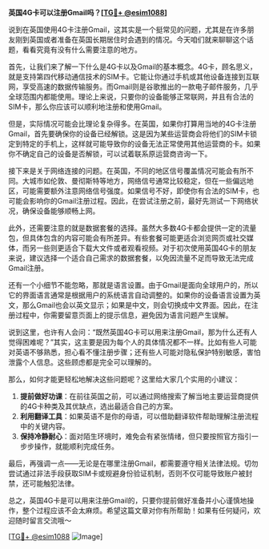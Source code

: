 **英国4G卡可以注册Gmail吗？[[TG💪+ @esim1088](https://t.me/s/esim1088)]**

说到在英国使用4G卡注册Gmail，这其实是一个挺常见的问题，尤其是在许多朋友刚到英国或者准备在英国长期居住时会遇到的情况。今天咱们就来聊聊这个话题，看看究竟有没有什么需要注意的地方。

首先，让我们来了解一下什么是4G卡以及Gmail的基本概念。4G卡，顾名思义，就是支持第四代移动通信技术的SIM卡。它能让你通过手机或其他设备连接到互联网，享受高速的数据传输服务。而Gmail则是谷歌推出的一款电子邮件服务，几乎全球范围内都能使用。理论上来说，只要你的设备能够正常联网，并且有合法的SIM卡，那么你应该可以顺利地注册和使用Gmail。

但是，实际情况可能会比理论复杂得多。在英国，如果你打算用当地的4G卡注册Gmail，首先要确保你的设备已经解锁。这是因为某些运营商会将他们的SIM卡锁定到特定的手机上，这样就可能导致你的设备无法正常使用其他运营商的卡。如果你不确定自己的设备是否解锁，可以试着联系原运营商咨询一下。

接下来是关于网络连接的问题。在英国，不同的地区信号覆盖情况可能会有所不同。大城市如伦敦、曼彻斯特等地方，网络信号通常比较稳定，但在一些偏远地区，可能需要额外注意网络信号强度。如果信号不好，即使你有合法的SIM卡，也可能会影响你的Gmail注册过程。因此，在尝试注册之前，最好先测试一下网络状况，确保设备能够顺畅上网。

此外，还需要注意的就是数据套餐的选择。虽然大多数4G卡都会提供一定的流量包，但具体包含的内容可能会有所差异。有些套餐可能更适合浏览网页或社交媒体，而另一些则更适合下载大文件或者观看视频。对于初次使用英国4G卡的朋友来说，建议选择一个适合自己需求的数据套餐，以免因流量不足而导致无法完成Gmail注册。

还有一个小细节不能忽略，那就是语言设置。由于Gmail是面向全球用户的，所以它的界面语言通常是根据用户的系统语言自动调整的。如果你的设备语言设置为英文，那么Gmail也会以英文显示；如果是中文，则会切换成中文界面。因此，在注册过程中，你需要留意页面上的提示信息，避免因为语言问题产生误解。

说到这里，也许有人会问：“既然英国4G卡可以用来注册Gmail，那为什么还有人觉得困难呢？”其实，这主要是因为每个人的具体情况都不一样。比如有些人可能对英语不够熟悉，担心看不懂注册步骤；还有些人可能对隐私保护特别敏感，害怕泄露个人信息。这些顾虑都是完全可以理解的。

那么，如何才能更轻松地解决这些问题呢？这里给大家几个实用的小建议：

1. **提前做好功课**：在前往英国之前，可以通过网络搜索了解当地主要运营商提供的4G卡种类及其优缺点，选出最适合自己的方案。
2. **利用翻译工具**：如果英语不是你的母语，可以借助翻译软件帮助理解注册流程中的关键内容。
3. **保持冷静耐心**：面对陌生环境时，难免会有紧张情绪，但只要按照官方指引一步步操作，就能顺利完成任务。

最后，再强调一点——无论是在哪里注册Gmail，都需要遵守相关法律法规。切勿尝试通过非法手段获取SIM卡或规避身份验证机制，否则不仅可能导致账户被封禁，还可能触犯法律。

总之，英国4G卡是可以用来注册Gmail的，只要你提前做好准备并小心谨慎地操作，整个过程应该不会太麻烦。希望这篇文章对你有所帮助！如果有任何疑问，欢迎随时留言交流哦～

[[TG💪+ @esim1088](https://t.me/s/esim1088) ![Image](https://i.postimg.cc/4NQfJmqS/Snipaste-2025-05-13-00-14-12.png)]